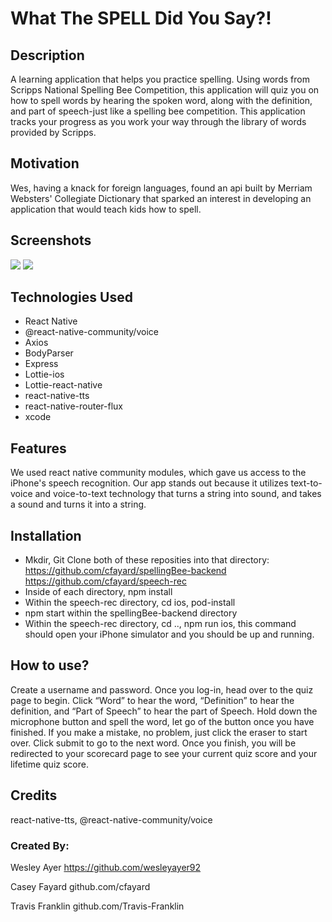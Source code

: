 # What The SPELL Did You Say?!

## Description

A learning application that helps you practice spelling. Using words from Scripps National Spelling Bee Competition, 
this application will quiz you on how to spell words by hearing the spoken word, along with the definition, and part 
of speech-just like a spelling bee competition. This application tracks your progress as you work your way through 
the library of words provided by Scripps.

## Motivation

Wes, having a knack for foreign languages, found an api built by Merriam Websters' Collegiate Dictionary
that sparked an interest in developing an application that would teach kids how to spell.

## Screenshots
![](assets/Screen%20Shot%202020-03-12%20at%201.37.40%20PM.png)
![](assets/Screen%20Shot%202020-03-12%20at%201.41.09%20PM.png)

## Technologies Used

- React Native
- @react-native-community/voice
- Axios
- BodyParser
- Express
- Lottie-ios
- Lottie-react-native
- react-native-tts
- react-native-router-flux
- xcode

## Features

We used react native community modules, which gave us access to the iPhone's speech recognition. Our app stands out because
it utilizes text-to-voice and voice-to-text technology that turns a string into sound, and takes a sound and turns it into
a string. 

## Installation

- Mkdir, Git Clone both of these reposities into that directory: 
    https://github.com/cfayard/spellingBee-backend
    https://github.com/cfayard/speech-rec
- Inside of each directory, npm install
- Within the speech-rec directory, cd ios, pod-install
- npm start within the spellingBee-backend directory
- Within the speech-rec directory, cd .., npm run ios, this command should open your iPhone simulator and you should be up and running. 


## How to use?

Create a username and password. Once you log-in, head over to the quiz page to begin. Click “Word”
to hear the word, “Definition” to hear the definition, and “Part of Speech” to hear the part of Speech. 
Hold down the microphone button and spell the word, let go of the button once you have finished. If you make
a mistake, no problem, just click the eraser to start over. Click submit to go to the next word. Once you finish, 
you will be redirected to your scorecard page to see your current quiz score and your lifetime quiz score.

## Credits

react-native-tts, @react-native-community/voice

### Created By: 

Wesley Ayer 
  https://github.com/wesleyayer92
  
Casey Fayard 
  github.com/cfayard

Travis Franklin
  github.com/Travis-Franklin



